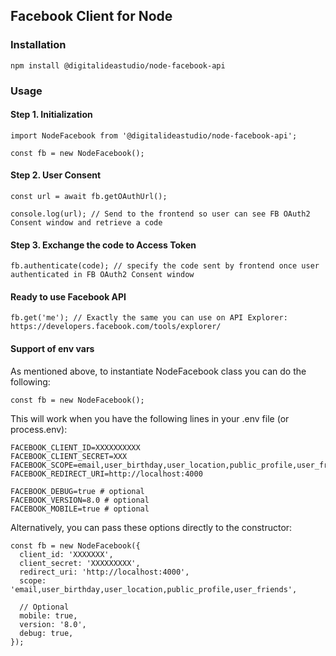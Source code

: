 ## Facebook Client for Node

### Installation

```
npm install @digitalideastudio/node-facebook-api
```

### Usage


#### Step 1. Initialization

```
import NodeFacebook from '@digitalideastudio/node-facebook-api';

const fb = new NodeFacebook();
```

#### Step 2. User Consent

```
const url = await fb.getOAuthUrl();

console.log(url); // Send to the frontend so user can see FB OAuth2 Consent window and retrieve a code
```

#### Step 3. Exchange the code to Access Token

```
fb.authenticate(code); // specify the code sent by frontend once user authenticated in FB OAuth2 Consent window
```

#### Ready to use Facebook API

```
fb.get('me'); // Exactly the same you can use on API Explorer: https://developers.facebook.com/tools/explorer/
```

#### Support of env vars

As mentioned above, to instantiate NodeFacebook class you can do the following:

```
const fb = new NodeFacebook();
```

This will work when you have the following lines in your .env file (or process.env):

```
FACEBOOK_CLIENT_ID=XXXXXXXXXX
FACEBOOK_CLIENT_SECRET=XXX
FACEBOOK_SCOPE=email,user_birthday,user_location,public_profile,user_friends
FACEBOOK_REDIRECT_URI=http://localhost:4000

FACEBOOK_DEBUG=true # optional
FACEBOOK_VERSION=8.0 # optional
FACEBOOK_MOBILE=true # optional
```

Alternatively, you can pass these options directly to the constructor:

```
const fb = new NodeFacebook({
  client_id: 'XXXXXXX',
  client_secret: 'XXXXXXXXX',
  redirect_uri: 'http://localhost:4000',
  scope: 'email,user_birthday,user_location,public_profile,user_friends',

  // Optional
  mobile: true,
  version: '8.0',
  debug: true,
});
```


